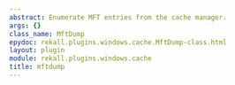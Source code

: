 ```yaml
---
abstract: Enumerate MFT entries from the cache manager.
args: {}
class_name: MftDump
epydoc: rekall.plugins.windows.cache.MftDump-class.html
layout: plugin
module: rekall.plugins.windows.cache
title: mftdump
---
```

